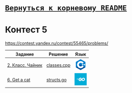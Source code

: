 # [__```Вернуться к корневому README```__](https://github.com/MaximKanevskiy/CFUV/blob/main/README.md)
# Контест 5
https://contest.yandex.ru/contest/55465/problems/

| Задание | Решение | Язык |
| --- | --- | --- |
| [2. Класс. Чайник](https://contest.yandex.ru/contest/55465/problems/2/) | [classes.cpp](https://github.com/MaximKanevskiy/CFUV/blob/main/contest_05/02/classes.cpp) | [<img src="https://github.com/MaximKanevskiy/CFUV/blob/main/img/cpp.png" width="40"/>]() |
| [6. Get a cat](https://contest.yandex.ru/contest/55465/problems/6/) | [structs.go](https://github.com/MaximKanevskiy/CFUV/blob/main/contest_05/06/structs.go)| [<img src="https://github.com/MaximKanevskiy/CFUV/blob/main/img/go.jpg" width="40"/>]() |
